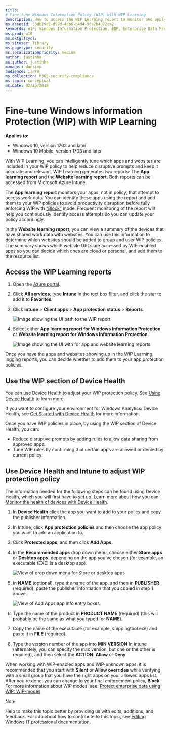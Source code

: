 ```yaml
---
title: 
# Fine-tune Windows Information Policy (WIP) with WIP Learning
description: How to access the WIP Learning report to monitor and apply Windows Information Protection in your company.
ms.assetid: 53db29d2-d99d-4db6-b494-90e2b4872ca2
keywords: WIP, Windows Information Protection, EDP, Enterprise Data Protection, WIP Learning
ms.prod: w10
ms.mktglfcycl:
ms.sitesec: library
ms.pagetype: security
ms.localizationpriority: medium
author: justinha
ms.author: justinha
manager: dansimp
audience: ITPro
ms.collection: M365-security-compliance
ms.topic: conceptual
ms.date: 02/26/2019
---
```


# Fine-tune Windows Information Protection (WIP) with WIP Learning
**Applies to:**

- Windows 10, version 1703 and later
- Windows 10 Mobile, version 1703 and later

With WIP Learning, you can intelligently tune which apps and websites are included in your WIP policy to help reduce disruptive prompts and keep it accurate and relevant. WIP Learning generates two reports: The **App learning report** and the **Website learning report**. Both reports can be accessed from Microsoft Azure Intune.

The **App learning report** monitors your apps, not in policy, that attempt to access work data. You can identify these apps using the report and add them to your WIP policies to avoid productivity disruption before fully enforcing WIP with [“Block”](protect-enterprise-data-using-wip.md#bkmk-modes) mode. Frequent monitoring of the report will help you continuously identify access attempts so you can update your policy accordingly.

In the **Website learning report**, you can view a summary of the devices that have shared work data with websites. You can use this information to determine which websites should be added to group and user WIP policies. The summary shows which website URLs are accessed by WIP-enabled apps so you can decide which ones are cloud or personal, and add them to the resource list.

## Access the WIP Learning reports

1. Open the [Azure portal](http://portal.azure.com/). 

1. Click **All services**, type **Intune** in the text box filter, and click the star to add it to **Favorites**.

1. Click **Intune** > **Client apps** > **App protection status** > **Reports**.

   ![Image showing the UI path to the WIP report](images/access-wip-learning-report.png) 

1. Select either **App learning report for Windows Information Protection** or **Website learning report for Windows Information Protection**. 

   ![Image showing the UI with for app and website learning reports](images/wip-learning-select-report.png) 

Once you have the apps and websites showing up in the WIP Learning logging reports, you can decide whether to add them to your app protection policies. 

## Use the WIP section of Device Health

You can use Device Health to adjust your WIP protection policy. See [Using Device Health](https://docs.microsoft.com/windows/deployment/update/device-health-using#windows-information-protection) to learn more.

If you want to configure your environment for Windows Analytics: Device Health, see [Get Started with Device Health](https://docs.microsoft.com/windows/deployment/update/device-health-get-started) for more information.

Once you have WIP policies in place, by using the WIP section of Device Health, you can:

- Reduce disruptive prompts by adding rules to allow data sharing from approved apps.
- Tune WIP rules by confirming that certain apps are allowed or denied by current policy.

## Use Device Health and Intune to adjust WIP protection policy

The information needed for the following steps can be found using Device Health, which you will first have to set up. Learn more about how you can  [Monitor the health of devices with Device Health](https://docs.microsoft.com/windows/deployment/update/device-health-monitor).

1. In **Device Health** click the app you want to add to your policy and copy the publisher information.

2. In Intune, click **App protection policies** and then choose the app policy you want to add an application to.

3. Click **Protected apps**, and then click **Add Apps**.

4. In the **Recommended apps** drop down menu, choose either **Store apps** or **Desktop apps**, depending on the app you've chosen (for example, an executable (EXE) is a desktop app). 

    ![View of drop down menu for Store or desktop apps](images/wip-learning-choose-store-or-desktop-app.png)

5. In **NAME** (optional), type the name of the app, and then in **PUBLISHER** (required), paste the publisher information that you copied in step 1 above.

    ![View of Add Apps app info entry boxes](images/wip-learning-app-info.png)

6. Type the name of the product in **PRODUCT NAME** (required)  (this will probably be the same as what you typed for **NAME**).

7. Copy the name of the executable (for example, snippingtool.exe) and paste it in **FILE** (required).

8. Type the version number of the app into **MIN VERSION** in Intune (alternately, you can specify the max version, but one or the other is required), and then select the **ACTION**: **Allow** or **Deny**

When working with WIP-enabled apps and WIP-unknown apps, it is recommended that you start with **Silent** or **Allow overrides** while verifying with a small group that you have the right apps on your allowed apps list. After you're done, you can change to your final enforcement policy, **Block**. For more information about WIP modes, see: [Protect enterprise data using WIP: WIP-modes](protect-enterprise-data-using-wip.md#bkmk-modes)

>[!NOTE]
>Help to make this topic better by providing us with edits, additions, and feedback. For info about how to contribute to this topic, see [Editing Windows IT professional documentation](https://github.com/Microsoft/windows-itpro-docs/blob/master/CONTRIBUTING.md).
